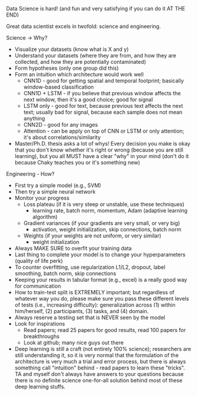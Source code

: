 Data Science is hard! (and fun and very satisfying if you can do it AT THE END)

Great data scientist excels in twofold: science and engineering.

Science -> Why?
- Visualize your datasets (know what is X and y)
- Understand your datasets (where they are from, and how they are collected, and how they are potentially contaminated)
- Form hypotheses (only one group did this)
- Form an intuition which architecture would work well
  - CNN1D - good for getting spatial and temporal footprint; basically window-based classification
  - CNN1D + LSTM - if you believe that previous window affects the next window, then it's a good choice; good for signal
  - LSTM only - good for text, because previous text affects the next text; usually bad for signal, because each sample does not mean anything
  - CNN2D - good for any images
  - Attention - can be apply on top of CNN or LSTM or only attention; it's about correlations/similarity
- Master/Ph.D. thesis asks a lot of whys!  Every decision you make is okay that you don't know whether it's right or wrong (because you are still learning), but you all MUST have a clear "why" in your mind (don't do it because Chaky teaches you or it's something new)

Engineering - How?
- First try a simple model (e.g., SVM)
- Then try a simple neural network
- Monitor your progress
  - Loss plateau (if it is very steep or unstable, use these techniques)
    - learning rate, batch norm, momentum, Adam (adaptive learning algorithm)
  - Gradient variances (if your gradients are very small, or very big)
    - activation, weight initialization, skip connections, batch norm
  - Weights (if your weights are not uniform, or very similar)
    - weight initialization 
- Always MAKE SURE to overfit your training data
- Last thing to complete your model is to change your hyperparameters (quality of life perk)
- To counter overfitting, use regularization L1/L2, dropout, label smoothing, batch norm, skip connections     
- Keeping your results in tabular format (e.g., excel) is a really good way for communication
- How to train-test split is EXTREMELY important; but regardless of whatever way you do, please make sure you pass these different levels of tests (i.e., increasing difficulty): generalization across (1) within him/herself, (2) participants, (3) tasks, and (4) domain.
- Always reserve a testing set that is NEVER seen by the model
- Look for inspirations
  - Read papers; read 25 papers for good results, read 100 papers for breakthroughs
  - Look at github; many nice guys out there
- Deep learning is still a craft (not entirely 100% science); researchers are still understanding it, so it is very normal that the formulation of the architecture is very much a trial and error process, but there is always something call "intuition" behind - read papers to learn these "tricks".  TA and myself don't always have answers to your questions because there is no definite science one-for-all solution behind most of these deep learning stuffs.
